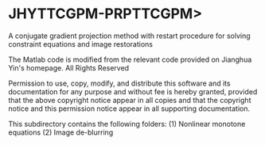 # JHYTTCGPM-PRPTTCGPM>
A conjugate gradient projection method with restart procedure for solving constraint equations and image restorations

The Matlab code is modified from the relevant code provided on Jianghua Yin's homepage.
All Rights Reserved

Permission to use, copy, modify, and distribute this software and its documentation for any purpose and without fee is hereby granted, provided that the above copyright notice appear in all copies and that the copyright notice and this permission notice appear in all supporting documentation.

This subdirectory contains the following folders:
(1) Nonlinear monotone equations
(2) Image de-blurring
